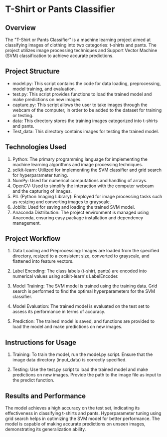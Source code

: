 # T-Shirt or Pants Classifier

## Overview
The "T-Shirt or Pants Classifier" is a machine learning project aimed at classifying images of clothing into two categories: t-shirts and pants. The project utilizes image processing techniques and Support Vector Machine (SVM) classification to achieve accurate predictions.

## Project Structure
- model.py: This script contains the code for data loading, preprocessing, model training, and evaluation.
- test.py: This script provides functions to load the trained model and make predictions on new images.
- capture.py: This script allows the user to take images through the webcam of the computer, in order to be added to the dataset for training or testing. 
- data: This directory stores the training images categorized into t-shirts and pants.
- Test_data: This directory contains images for testing the trained model.

## Technologies Used
1. Python: The primary programming language for implementing the machine learning algorithms and image processing techniques.
2. scikit-learn: Utilized for implementing the SVM classifier and grid search for hyperparameter tuning.
3. NumPy: Used for numerical computations and handling of arrays.
4. OpenCV: Used to simplify the interaction with the computer webcam and the capturing of images.
5. PIL (Python Imaging Library): Employed for image processing tasks such as resizing and converting images to grayscale.
6. Joblib: Used for saving and loading the trained SVM model.
7. Anaconda Distribution: The project environment is managed using Anaconda, ensuring easy package installation and dependency management.
   
   
## Project Workflow

1. Data Loading and Preprocessing: Images are loaded from the specified directory, resized to a consistent size, converted to grayscale, and flattened into feature vectors.

2. Label Encoding: The class labels (t-shirt, pants) are encoded into numerical values using scikit-learn's LabelEncoder.

3. Model Training: The SVM model is trained using the training data. Grid search is performed to find the optimal hyperparameters for the SVM classifier.

4. Model Evaluation: The trained model is evaluated on the test set to assess its performance in terms of accuracy.

5. Prediction: The trained model is saved, and functions are provided to load the model and make predictions on new images.

## Instructions for Usage
1. Training: To train the model, run the model.py script. Ensure that the image data directory (input_data) is correctly specified.

2. Testing: Use the test.py script to load the trained model and make predictions on new images. Provide the path to the image file as input to the predict function.

## Results and Performance
The model achieves a high accuracy on the test set, indicating its effectiveness in classifying t-shirts and pants.
Hyperparameter tuning using grid search helps in optimizing the SVM model for better performance.
The model is capable of making accurate predictions on unseen images, demonstrating its generalization ability.



